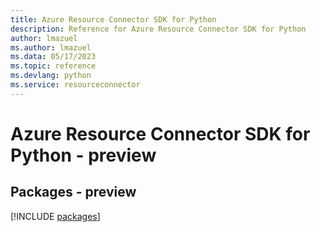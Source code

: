```yaml
---
title: Azure Resource Connector SDK for Python
description: Reference for Azure Resource Connector SDK for Python
author: lmazuel
ms.author: lmazuel
ms.data: 05/17/2023
ms.topic: reference
ms.devlang: python
ms.service: resourceconnector
---
```

# Azure Resource Connector SDK for Python - preview
## Packages - preview
[!INCLUDE [packages](resource-connector-index.md)]